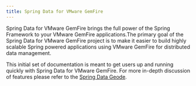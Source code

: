 ```yaml
---
title: Spring Data for VMware GemFire
---
```


<!-- 
 Copyright (c) VMware, Inc. 2022. All rights reserved.
 Licensed to the Apache Software Foundation (ASF) under one or more contributor license
 agreements. See the NOTICE file distributed with this work for additional information regarding
 copyright ownership. The ASF licenses this file to You under the Apache License, Version 2.0 (the
 "License"); you may not use this file except in compliance with the License. You may obtain a
 copy of the License at
 
 http://www.apache.org/licenses/LICENSE-2.0
 
 Unless required by applicable law or agreed to in writing, software distributed under the License
 is distributed on an "AS IS" BASIS, WITHOUT WARRANTIES OR CONDITIONS OF ANY KIND, either express
 or implied. See the License for the specific language governing permissions and limitations under
 the License.
-->

Spring Data for VMware GemFire brings the full power of the Spring Framework to your VMware GemFire applications.The primary goal of the Spring Data for VMware GemFire project is to make it easier to build highly scalable Spring powered applications using VMware GemFire for distributed data management.

This initial set of documentation is meant to get users up and running quickly with Spring Data for VMware GemFire.  For more in-depth discussion of features please refer to the [Spring Data Geode](https://docs.spring.io/spring-data/geode/docs/current/reference/html/#preface).





